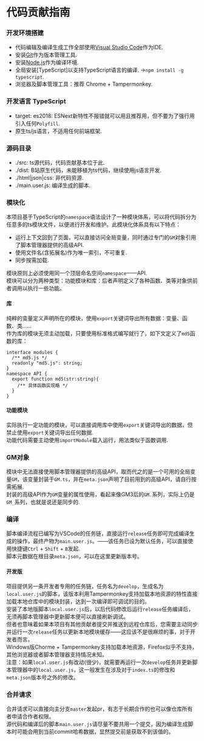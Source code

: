 # 代码贡献指南
### 开发环境搭建
- 代码编辑及编译生成工作全部使用[Visual Studio Code](https://code.visualstudio.com/)作为IDE.
- 安装[Git](https://git-scm.com/)作为版本管理工具.
- 安装[Node.js](https://nodejs.org/en/)作为编译环境.
- 全局安装[TypeScript]以支持TypeScript语言的编译. →`npm install -g typescript`.
- 浏览器及脚本管理工具：推荐 Chrome + Tampermonkey.

### 开发语言 TypeScript
- target: es2018: ESNext新特性不报错就可以用且推荐用，但不要为了强行用引入任何`Polyfill`.
- 原生ts/js语言，不适用任何前端框架.

### 源码目录
- ./src: ts源代码，代码贡献基本位于此.
- ./dist: B站原生代码，未能移植为ts代码，继续使用js语言开发.
- ./html|json|css: 非代码资源.
- ./main.user.js: 编译生成的脚本.

### 模块化
本项目基于TypeScript的`namespace`语法设计了一种模块体系，可以将代码拆分为任意多的ts模块文件，以便进行开发和维护。此模块化体系具有以下特点：
- 运行上下文回到了页面，可以直接访问全局变量，同时通过专门的`GM`对象引用了脚本管理器提供的高级API.
- 使用文件名(含拓展名)作为唯一索引，不可重复.
- 同步按需加载.

模块原则上必须使用同一个顶层命名空间`namespace`——API.  
模块可以分为两种类型：功能模块和库：后者声明定义了各种函数、类等对象供前者调用以执行一些功能。
#### 库
纯粹的变量定义声明所在的模块，使用`export`关键词导出所有数据：变量、函数、类……  
作为库的模块无须主动加载，只要使用标准格式编写就行了，如下文定义了`md5`函数的库：
```
interface modules {
  /** md5.js */
  readonly "md5.js": string;
}
namespace API {
  export function md5(str:string){
    /** 具体函数实现略 */
  }
}
```
#### 功能模块
实际执行一定功能的模块，可以直接调用库中使用`export`关键词导出的数据，但禁止使用`export`关键词导出任何数据.  
功能代码需要主动使用`importModule`载入运行，用法类似于函数调用.

### GM对象
模块中无法直接使用脚本管理器提供的高级API，取而代之的是一个可用的全局变量`GM`，该变量封装于`GM.ts`，并在`meta.json`声明了目前用到的高级API，请自行按需拓展.  
封装的高级API作为`GM`变量的属性使用，看起来像GM3后的`GM.`系列，实际上仍是`GM_`系列，也就是说还是同步的.

### 编译
脚本编译流程已编写为VSCode的任务链，直接运行`release`任务即可完成编译生成的操作，最终产物为`main.user.js`。——该任务已设为默认任务，可以直接使用快捷键`Ctrl` + `Shift` + `B`发起.  
脚本元数据在根目录`meta.json`，可以在这里更新版本号。  

#### 开发版
项目提供另一条开发者专用的任务链，任务名为`develop`，生成名为`local.user.js`的脚本，该版本利用Tampermonkey支持加载本地资源的特性直接加载本地仓库中的模块封装，达到一次编译即可调试的目的。  
安装了本地版脚本`local.user.js`后，以后代码修改后运行`release`任务编译后，无须再脚本管理器中更新脚本便可以直接刷新调试。  
但者也意味着如果本项目有其他贡献者提交并推送到远程仓库后，您需要主动同步并运行一次`release`任务以更新本地模块缓存——这应该不是很麻烦的事，对于开发者而言。  
Windows版Chorme + Tampermonkey支持加载本地资源，Firefox似乎不支持，其他浏览器或者脚本管理器支持情况未知。  
注意：如果`local.user.js`有改动(很少)，就需要再运行一次`develop`任务并更新脚本管理器中的`local.user.js`，这一般发生在涉及对于`index.ts`的修改和`meta.json`版本号之外的修改。

### 合并请求
合并请求可以直接向主分支`master`发起pr，有志于长期合作的也可以像仓库所有者申请合作者权限。  
源代码和编译后的脚本`main.user.js`请尽量不要共用一个提交，因为编译生成脚本时可能会用到当前commit哈希数据，显然提交前是获取不到该值的。

